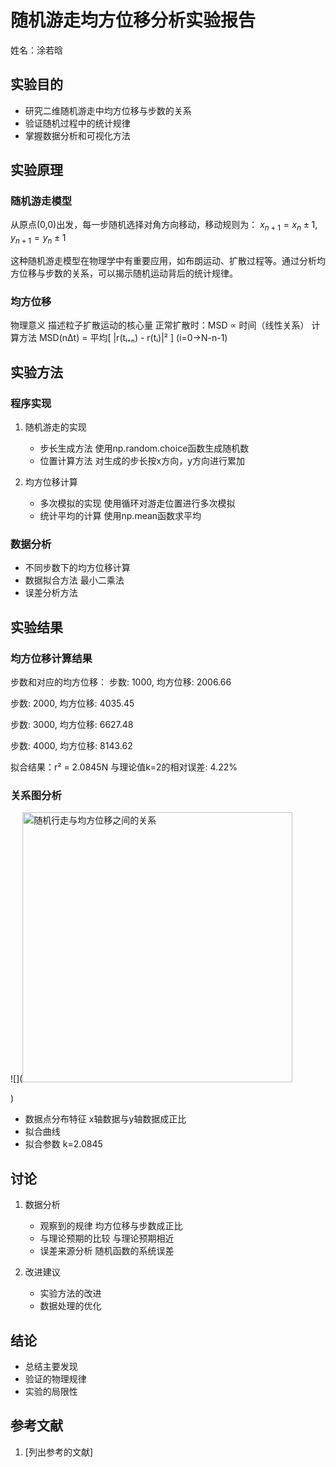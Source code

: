 # 随机游走均方位移分析实验报告

姓名：涂若晗

## 实验目的
- 研究二维随机游走中均方位移与步数的关系
- 验证随机过程中的统计规律
- 掌握数据分析和可视化方法

## 实验原理
### 随机游走模型
从原点(0,0)出发，每一步随机选择对角方向移动，移动规则为：
$x_{n+1}=x_n\pm1$, $y_{n+1}=y_n\pm1$

这种随机游走模型在物理学中有重要应用，如布朗运动、扩散过程等。通过分析均方位移与步数的关系，可以揭示随机运动背后的统计规律。

### 均方位移
物理意义
描述粒子扩散运动的核心量
正常扩散时：MSD ∝ 时间（线性关系）
计算方法
MSD(nΔt) = 平均[ |r(tᵢ₊ₙ) - r(tᵢ)|² ] (i=0→N-n-1)

## 实验方法
### 程序实现
1. 随机游走的实现
   - 步长生成方法
      使用np.random.choice函数生成随机数
   - 位置计算方法
      对生成的步长按x方向，y方向进行累加
   
2. 均方位移计算
   - 多次模拟的实现
      使用循环对游走位置进行多次模拟
   - 统计平均的计算
      使用np.mean函数求平均

### 数据分析
- 不同步数下的均方位移计算
- 数据拟合方法
   最小二乘法
- 误差分析方法

## 实验结果
### 均方位移计算结果
步数和对应的均方位移：
步数:  1000, 均方位移: 2006.66

步数:  2000, 均方位移: 4035.45

步数:  3000, 均方位移: 6627.48

步数:  4000, 均方位移: 8143.62

拟合结果：r² = 2.0845N
与理论值k=2的相对误差: 4.22%

### 关系图分析
![](<img width="432" alt="随机行走与均方位移之间的关系" src="https://github.com/user-attachments/assets/badeefbc-874d-4b8f-8c28-aa5145405e8c" />

)
- 数据点分布特征
  x轴数据与y轴数据成正比
- 拟合曲线
- 拟合参数
  k=2.0845

## 讨论
1. 数据分析
   - 观察到的规律
      均方位移与步数成正比
   - 与理论预期的比较
      与理论预期相近
   - 误差来源分析
      随机函数的系统误差

2. 改进建议
   - 实验方法的改进
   - 数据处理的优化

## 结论
- 总结主要发现
- 验证的物理规律
- 实验的局限性

## 参考文献
1. [列出参考的文献]

